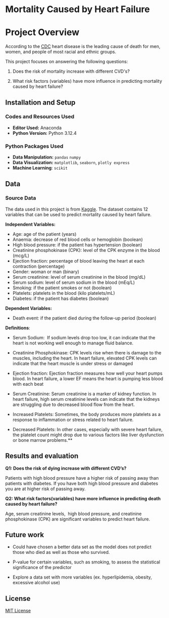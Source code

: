 # Mortality Caused by Heart Failure

# Project Overview

According to the [CDC](https://www.cdc.gov/heart-disease/data-research/facts-stats/index.html) heart disease is the leading cause of death for men, women, and people of most racial and ethnic groups. 
 
This project focuses on answering the following questions:

1. Does the risk of mortality increase with different CVD's?
    
2. What risk factors (variables) have more influence in predicting mortality caused by heart failure?
## Installation and Setup

### Codes and Resources Used

- **Editor Used:** Anaconda
- **Python Version:** Python 3.12.4

### Python Packages Used

- **Data Manipulation:** `pandas` `numpy`
- **Data Visualization:** `matplotlib`, `seaborn`, `plotly express`
- **Machine Learning**: `scikit`

## Data
### Source Data

The data used in this project is from [Kaggle](https://www.kaggle.com/datasets/whenamancodes/heart-failure-clinical-records/data). The dataset contains 12 variables that can be used to predict mortality caused by heart failure. 

**Independent Variables:**

- Age: age of the patient (years)
- Anaemia: decrease of red blood cells or hemoglobin (boolean)
- High blood pressure: if the patient has hypertension (boolean)
- Creatinine phosphokinase (CPK): level of the CPK enzyme in the blood (mcg/L)
- Ejection fraction: percentage of blood leaving the heart at each contraction (percentage)
- Gender: woman or man (binary)
- Serum creatinine: level of serum creatinine in the blood (mg/dL)
- Serum sodium: level of serum sodium in the blood (mEq/L)
- Smoking: if the patient smokes or not (boolean)
- Platelets: platelets in the blood (kilo platelets/mL)
- Diabetes: if the patient has diabetes (boolean)

**Dependent Variables:** 

- Death event: if the patient died during the follow-up period (boolean)

**Definitions**:
- Serum Sodium:  If sodium levels drop too low, it can indicate that the heart is not working well enough to manage fluid balance.

- Creatinine Phosphokinase: CPK levels rise when there is damage to the muscles, including the heart. In heart failure, elevated CPK levels can indicate that the heart muscle is under stress or damaged

- Ejection fraction: Ejection fraction measures how well your heart pumps blood. In heart failure, a lower EF means the heart is pumping less blood with each beat

- Serum Creatinine: Serum creatinine is a marker of kidney function. In heart failure, high serum creatinine levels can indicate that the kidneys are struggling due to decreased blood flow from the heart.

- Increased Platelets: Sometimes, the body produces more platelets as a response to inflammation or stress related to heart failure.
  
- Decreased Platelets: In other cases, especially with severe heart failure, the platelet count might drop due to various factors like liver dysfunction or bone marrow problems.**
## Results and evaluation

**Q1: Does the risk of dying increase with different CVD’s?**

Patients with high blood pressure have a higher risk of passing away than patients with diabetes. If you have both high blood pressure and diabetes you are at higher risk of passing away.


**Q2: What risk factors(variables) have more influence in predicting death caused by heart failure?**

Age, serum creatinine levels,  high blood pressure, and creatinine phosphokinase (CPK) are significant variables to predict heart failure.

## Future work

- Could have chosen a better data set as the model does not predict those who died as well as those who survived.

- P-value for certain variables, such as smoking, to assess the statistical significance of the predictor

- Explore a data set with more variables (ex. hyperlipidemia, obesity, excessive alcohol use)

## License

[MIT License](https://opensource.org/license/mit/)
